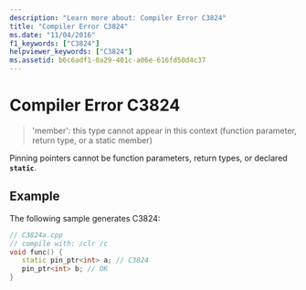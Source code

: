 ```yaml
---
description: "Learn more about: Compiler Error C3824"
title: "Compiler Error C3824"
ms.date: "11/04/2016"
f1_keywords: ["C3824"]
helpviewer_keywords: ["C3824"]
ms.assetid: b6c6adf1-0a29-401c-a06e-616fd50d4c37
---
```

# Compiler Error C3824

> 'member': this type cannot appear in this context (function parameter, return type, or a static member)

Pinning pointers cannot be function parameters, return types, or declared **`static`**.

## Example

The following sample generates C3824:

```cpp
// C3824a.cpp
// compile with: /clr /c
void func() {
   static pin_ptr<int> a; // C3824
   pin_ptr<int> b; // OK
}
```
